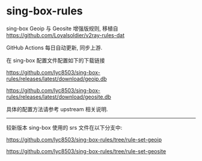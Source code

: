 # sing-box-rules
sing-box Geoip 与 Geosite 增强版规则, 移植自 https://github.com/Loyalsoldier/v2ray-rules-dat

GitHub Actions 每日自动更新, 同步上游.

在 sing-box 配置文件配置如下的下载链接

https://github.com/lyc8503/sing-box-rules/releases/latest/download/geoip.db

https://github.com/lyc8503/sing-box-rules/releases/latest/download/geosite.db

具体的配置方法请参考 upstream 相关说明.

---

较新版本 sing-box 使用的 srs 文件在以下分支中:

https://github.com/lyc8503/sing-box-rules/tree/rule-set-geoip

https://github.com/lyc8503/sing-box-rules/tree/rule-set-geosite

